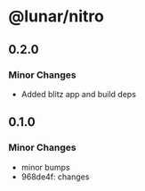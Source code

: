 # @lunar/nitro

## 0.2.0

### Minor Changes

-   Added blitz app and build deps

## 0.1.0

### Minor Changes

-   minor bumps
-   968de4f: changes
